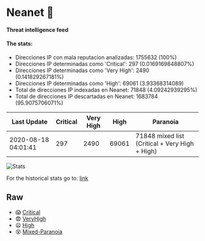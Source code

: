 # Neanet :hocho:
#### Threat intelligence feed
#### The stats:

- Direcciones IP con mala reputacion analizadas: 1755632 (100%)
- Direcciones IP determinadas como 'Critical':  297 (0.0169169848807%)
- Direcciones IP determinadas como 'Very High':  2490 (0.141829267181%)
- Direcciones IP determinadas como 'High':  69061 (3.93368314089)
- Total de direcciones IP indexadas en Neanet:  71848 (4.09242939295%)
- Total de direcciones IP descartadas en Neanet:  1683784 (95.9075706071%)

| Last Update | Critical | Very High | High | Paranoia |
| --- | --- | --- | --- | --- |
| 2020-08-18 04:01:41 | 297 | 2490 | 69061 | 71848 mixed list (Critical + Very High + High)|

![Stats](https://docs.google.com/spreadsheets/d/e/2PACX-1vSnaNMIXVabIpDJjufMlzH7poXnshF3mgd8Is1g9ytUEzVsP5my4Trn8f-xkoLLQ38xpL3HtmUexLo6/pubchart?oid=501124687&format=image)

For the historical stats go to: [link](/stats.csv)
## Raw
- :scream: [Critical](https://raw.githubusercontent.com/JavaGarcia/Neanet/master/blacklists/neanet_critical.txt)
- :fearful: [VeryHigh](https://raw.githubusercontent.com/JavaGarcia/Neanet/master/blacklists/neanet_veryHigh.txtt)
- :frowning: [High](https://raw.githubusercontent.com/JavaGarcia/Neanet/master/blacklists/neanet_high.txt)
- :dizzy_face: [Mixed-Paranoia](https://raw.githubusercontent.com/JavaGarcia/Neanet/master/blacklists/neanet_all.txt)






































































































































































































































































